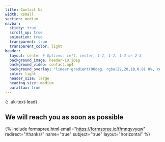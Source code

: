```yaml
---
title: Contact Us
width: xsmall
section: medium
navbar:
  sticky: true
  scroll_up: true
  animation: true
  transparent: true
  transparent_color: light
header:
  layout: center # Options: left, center, 1-1, 1-2, 1-3 or 2-3
  background_image: header-10.jpeg
  background_video: contact.mp4
  background_overlay: "linear-gradient(90deg, rgba(22,20,18,0.8) 0%, rgba(90,71,58,0.8) 35%, rgba(199,189,177,0.8) 100%)"
  color: light
  header_size: large
  heading_size: medium
  parallax: true
---
```


{: .uk-text-lead}

##    We will reach you as soon as possible
{% include formspree.html email="https://formspree.io/f/mnqyvyqw" redirect="/thanks/" name="true" subject="true" layout="horizontal" %}

